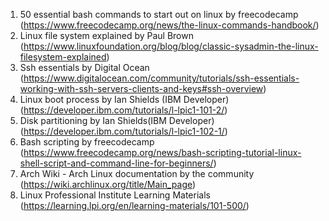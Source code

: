 1. 50 essential bash commands to start out on linux by freecodecamp (https://www.freecodecamp.org/news/the-linux-commands-handbook/)
2.  Linux file system explained by Paul Brown (https://www.linuxfoundation.org/blog/blog/classic-sysadmin-the-linux-filesystem-explained)
3. Ssh essentials by Digital Ocean (https://www.digitalocean.com/community/tutorials/ssh-essentials-working-with-ssh-servers-clients-and-keys#ssh-overview)
4. Linux boot process by Ian Shields (IBM Developer) (https://developer.ibm.com/tutorials/l-lpic1-101-2/)
5. Disk partitioning by Ian Shields(IBM Developer) (https://developer.ibm.com/tutorials/l-lpic1-102-1/)
6. Bash scripting by freecodecamp (https://www.freecodecamp.org/news/bash-scripting-tutorial-linux-shell-script-and-command-line-for-beginners/)
7. Arch Wiki - Arch Linux documentation by the community (https://wiki.archlinux.org/title/Main_page)
8. Linux Professional Institute Learning Materials (https://learning.lpi.org/en/learning-materials/101-500/)

